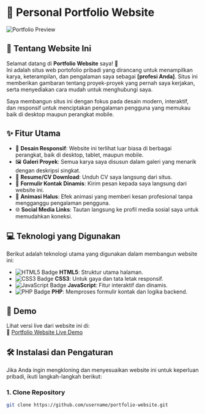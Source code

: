 # 🌟 Personal Portfolio Website

![Portfolio Preview](https://your-image-link.com)

## 👋 Tentang Website Ini

Selamat datang di **Portfolio Website** saya! 🎨  
Ini adalah situs web portofolio pribadi yang dirancang untuk menampilkan karya, keterampilan, dan pengalaman saya sebagai **[profesi Anda]**. Situs ini memberikan gambaran tentang proyek-proyek yang pernah saya kerjakan, serta menyediakan cara mudah untuk menghubungi saya.

Saya membangun situs ini dengan fokus pada desain modern, interaktif, dan responsif untuk menciptakan pengalaman pengguna yang memukau baik di desktop maupun perangkat mobile.

## ✨ Fitur Utama

- 🎯 **Desain Responsif**: Website ini terlihat luar biasa di berbagai perangkat, baik di desktop, tablet, maupun mobile.
- 🖼️ **Galeri Proyek**: Semua karya saya disusun dalam galeri yang menarik dengan deskripsi singkat.
- 📄 **Resume/CV Download**: Unduh CV saya langsung dari situs.
- 📧 **Formulir Kontak Dinamis**: Kirim pesan kepada saya langsung dari website ini.
- 🎨 **Animasi Halus**: Efek animasi yang memberi kesan profesional tanpa mengganggu pengalaman pengguna.
- 🌐 **Social Media Links**: Tautan langsung ke profil media sosial saya untuk memudahkan koneksi.

## 💻 Teknologi yang Digunakan

Berikut adalah teknologi utama yang digunakan dalam membangun website ini:

- ![HTML5 Badge](https://img.shields.io/badge/HTML5-%23E34F26.svg?style=for-the-badge&logo=html5&logoColor=white) **HTML5**: Struktur utama halaman.
- ![CSS3 Badge](https://img.shields.io/badge/CSS3-%231572B6.svg?style=for-the-badge&logo=css3&logoColor=white) **CSS3**: Untuk gaya dan tata letak responsif.
- ![JavaScript Badge](https://img.shields.io/badge/JavaScript-%23F7DF1E.svg?style=for-the-badge&logo=javascript&logoColor=black) **JavaScript**: Fitur interaktif dan dinamis.
- ![PHP Badge](https://img.shields.io/badge/PHP-%23777BB4.svg?style=for-the-badge&logo=php&logoColor=white) **PHP**: Memproses formulir kontak dan logika backend.

## 🚀 Demo

Lihat versi live dari website ini di:  
🔗 [Portfolio Website Live Demo](https://your-portfolio-link.com)

## 🛠️ Instalasi dan Pengaturan

Jika Anda ingin mengkloning dan menyesuaikan website ini untuk keperluan pribadi, ikuti langkah-langkah berikut:

### 1. Clone Repository
```bash
git clone https://github.com/username/portfolio-website.git
